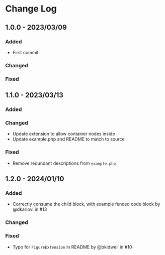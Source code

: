 # Change Log

## 1.0.0 - 2023/03/09

### Added 
- First commit.

### Changed
 
### Fixed

## 1.1.0 - 2023/03/13

### Added 

### Changed
- Update extension to allow container nodes inside
- Update example.php and README to match to source

### Fixed
- Remove redundant descriptions from `example.php`

## 1.2.0 - 2024/01/10

### Added 
- Correctly consume the child block, with example fenced code block by @dkarlovi in #13

### Changed

### Fixed
- Typo for `FigureExtension` in README by @bkidwell in #10
